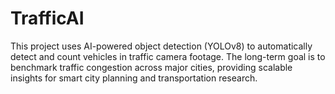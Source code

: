 # TrafficAI
 This project uses AI-powered object detection (YOLOv8) to automatically detect and count vehicles in traffic camera footage. The long-term goal is to benchmark traffic congestion across major cities, providing scalable insights for smart city planning and transportation research.
